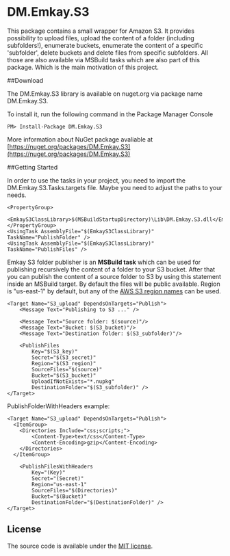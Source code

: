 DM.Emkay.S3
========

This package contains a small wrapper for Amazon S3. It provides possibility to upload files, upload the content of a folder (including subfolders!), enumerate buckets, enumerate the content of a specific 'subfolder', delete buckets and delete files from specific subfolders.
All those are also available via MSBuild tasks which are also part of this package. Which is the main motivation of this project.

##Download

The DM.Emkay.S3 library is available on nuget.org via package name DM.Emkay.S3.

To install it, run the following command in the Package Manager Console

	PM> Install-Package DM.Emkay.S3

More information about NuGet package avaliable at [https://nuget.org/packages/DM.Emkay.S3](https://nuget.org/packages/DM.Emkay.S3)

##Getting Started

In order to use the tasks in your project, you need to import the DM.Emkay.S3.Tasks.targets file. Maybe you need to adjust the paths to your needs.

	<PropertyGroup>
    	<EmkayS3ClassLibrary>$(MSBuildStartupDirectory)\Lib\DM.Emkay.S3.dll</EmkayS3ClassLibrary>
  	</PropertyGroup>
	<UsingTask AssemblyFile="$(EmkayS3ClassLibrary)" TaskName="PublishFolder" />
	<UsingTask AssemblyFile="$(EmkayS3ClassLibrary)" TaskName="PublishFiles" />

Emkay S3 folder publisher is an **MSBuild task** which can be used for publishing recursively the content of a folder to your S3 bucket.
After that you can publish the content of a source folder to S3 by using this statement inside an MSBuild target. By default the files will be public available.
Region is "us-east-1" by default, but any of the [AWS S3 region names](http://docs.aws.amazon.com/general/latest/gr/rande.html#s3_region) can be used.

    <Target Name="S3_upload" DependsOnTargets="Publish">
    	<Message Text="Publishing to S3 ..." />
    
    	<Message Text="Source folder: $(source)"/>
    	<Message Text="Bucket: $(S3_bucket)"/>
    	<Message Text="Destination folder: $(S3_subfolder)"/>

    	<PublishFiles
      		Key="$(S3_key)"
      		Secret="$(S3_secret)"
      		Region="$(S3_region)"
      		SourceFiles="$(source)"
      		Bucket="$(S3_bucket)"
      		UploadIfNotExists="*.nupkg"
      		DestinationFolder="$(S3_subfolder)" />
  	</Target>

PublishFolderWithHeaders example:

    <Target Name="S3_upload" DependsOnTargets="Publish">
	  <ItemGroup>
		<Directories Include="css;scripts;">
			<Content-Type>text/css</Content-Type>
			<Content-Encoding>gzip</Content-Encoding>
		</Directories>
	  </ItemGroup> 

		<PublishFilesWithHeaders
			Key="(Key)"
			Secret="(Secret)"
			Region="us-east-1"
			SourceFiles="$(Directories)"
			Bucket="$(Bucket)"
			DestinationFolder="$(DestinationFolder)" />
  	</Target>

## License
The source code is available under the [MIT license](http://opensource.org/licenses/mit-license.php).

